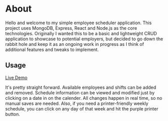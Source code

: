 # About

Hello and welcome to my simple employee scheduler application. This project uses MongoDB, Express, React and Node.js as the core technologies. Originally I wanted this to be a basic and lightweight CRUD application to showcase to potential employers, but decided to go down the rabbit hole and keep it as an ongoing work in progress as I think of additional features and tweaks to implement.

## Usage

[Live Demo](https://joecooler21.github.io/react-scheduler-app/)

It's pretty straight forward. Available employees and shifts can be added and removed. Schedule information can be viewed and modified just by clicking on a date in on the calender. All changes happen in real time, so no manual saves are needed. Also, if you need a printer-friendly weekly schedule, you can click on any day of that week and hit the purple printer button.